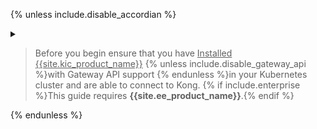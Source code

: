 {% unless include.disable_accordian %}
<details markdown="1">
<summary>
<blockquote class="note">
  <p style="cursor: pointer">Before you begin ensure that you have <u>Installed {{site.kic_product_name}}</u> {% unless include.disable_gateway_api %}with Gateway API support {% endunless %}in your Kubernetes cluster and are able to connect to Kong. {% if include.enterprise %}This guide requires <strong>{{site.ee_product_name}}</strong>.{% endif %}</p>
</blockquote>
</summary>

## Prerequisites
{% endunless %}

{% unless include.disable_gateway_api %}
### Install the Gateway APIs

1. Install the Gateway API CRDs before installing {{ site.kic_product_name }}.

    ```bash
    kubectl apply -f https://github.com/kubernetes-sigs/gateway-api/releases/download/v0.8.1/standard-install.yaml
    ```

    {% if include.gateway_api_experimental %}

1. Install the experimental Gateway API CRDs to test this feature.

    ```bash
    kubectl apply -f https://github.com/kubernetes-sigs/gateway-api/releases/download/v0.8.1/experimental-install.yaml
    ```
    {% endif %}

1. Create a `Gateway` and `GatewayClass` instance to use.

    ```bash
   echo "
   ---
   apiVersion: gateway.networking.k8s.io/v1beta1
   kind: GatewayClass
   metadata:
     name: kong
     annotations:
       konghq.com/gatewayclass-unmanaged: 'true'

   spec:
     controllerName: konghq.com/kic-gateway-controller
   ---
   apiVersion: gateway.networking.k8s.io/v1beta1
   kind: Gateway
   metadata:
     name: kong
   spec:
     gatewayClassName: kong
     listeners:
     - name: proxy
       port: 80
       protocol: HTTP
   " | kubectl apply -f -
   ```

   The results should look like this:
   ```text
   gatewayclass.gateway.networking.k8s.io/kong created
   gateway.gateway.networking.k8s.io/kong created
   ```
{% endunless %}

### Install Kong
You can install Kong in your Kubernetes cluster using [Helm](https://helm.sh/).
1. Add the Kong Helm charts:

    ```bash
    helm repo add kong https://charts.konghq.com
    helm repo update
    ```

{% if include.enterprise %}
1. Create a file named `license.json` containing your {{site.ee_product_name}} license and store it in a Kubernetes secret:

    ```bash
    kubectl create namespace kong
    kubectl create secret generic kong-enterprise-license --from-file=license=./license.json -n kong
    ```

1. Create a `values.yaml` file:

    ```yaml
    gateway:
      image:
        repository: kong/kong-gateway
      env:
        LICENSE_DATA:
          valueFrom:
            secretKeyRef:
              name: kong-enterprise-license
              key: license
    ```
{% endif %}

1. Install {{site.kic_product_name}} and {{ site.base_gateway }} with Helm:

    ```bash
    helm install kong kong/ingress -n kong --create-namespace {% if include.enterprise %}--values ./values.yaml{% endif %}
    ```

{% if include.gateway_api_experimental %}
1. Enable the Gateway API Alpha feature gate:

    ```bash
    kubectl set env -n kong deployment/kong-controller CONTROLLER_FEATURE_GATES="GatewayAlpha=true" -c ingress-controller
    ```

   The results should look like this:
   ```text
   deployment.apps/kong-controller env updated
   ```
{% endif %}

### Test connectivity to Kong

Kubernetes exposes the proxy through a Kubernetes service. Run the following commands to store the load balancer IP address in a variable named `PROXY_IP`:

1. Populate `$PROXY_IP` for future commands:

    ```bash
    export PROXY_IP=$(kubectl get svc --namespace kong kong-gateway-proxy -o jsonpath='{.status.loadBalancer.ingress[0].ip}')
    echo $PROXY_IP
    ```

2. Ensure that you can call the proxy IP:

    ```bash
    curl -i $PROXY_IP
    ```

    The results should look like this:

    ```bash
    HTTP/1.1 404 Not Found
    Content-Type: application/json; charset=utf-8
    Connection: keep-alive
    Content-Length: 48
    X-Kong-Response-Latency: 0
    Server: kong/3.0.0
  
    {"message":"no Route matched with those values"}
    ```

{% unless include.disable_accordian %}
</details>
{% endunless %}